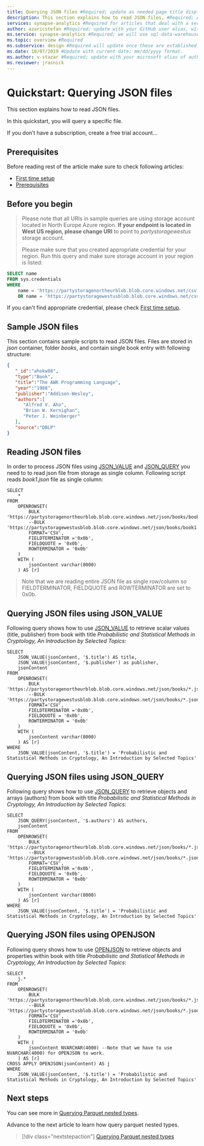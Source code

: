 ```yaml
---
title: Querying JSON files #Required; update as needed page title displayed in search results. Include the brand.
description: This section explains how to read JSON files. #Required; Add article description that is displayed in search results.
services: synapse-analytics #Required for articles that deal with a service, we will use sql-data-warehouse for now and bulk update later once we have the  service slug assigned by ACOM.
author: azaricstefan #Required; update with your GitHub user alias, with correct capitalization.
ms.service: synapse-analytics #Required; we will use sql-data-warehouse for now and bulk update later once the service is added to the approved list.
ms.topic: overview #Required
ms.subservice: design #Required will update once these are established.
ms.date: 10/07/2019 #Update with current date; mm/dd/yyyy format.
ms.author: v-stazar #Required; update with your microsoft alias of author; optional team alias.
ms.reviewer: jrasnick
---
```


# Quickstart: Querying JSON files 

This section explains how to read JSON files.

<!---Required:
Lead with a light intro that describes, in customer-friendly language, what the customer will learn, or do, or accomplish. Answer the fundamental “why would I want to do this?” question.
--->

In this quickstart, you will query a specific file.

If you don’t have a <service> subscription, create a free trial account...
<!--- Required, if a free trial account exists
Because quickstarts are intended to help new customers use a subscription to quickly try out a specific product/service, include a link to a free trial before the first H2, if one exists. You can find listed examples in [Write quickstarts](contribute-how-to-mvc-quickstart.md)
--->

<!---Avoid notes, tips, and important boxes. Readers tend to skip over them. Better to put that info directly into the article text.--->

## Prerequisites

Before reading rest of the article make sure to check following articles:
- [First time setup](query-data-in-storage.md#First-time-setup)
- [Prerequisites](query-data-in-storage.md#Prerequisites)


## Before you begin
> Please note that all URIs in sample queries are using storage account located in North Europe Azure region. **If your endpoint is located in West US region, please change URI** to point to *partystoragewestus* storage account.
>
> Please make sure that you created appropriate credential for your region. Run this query and make sure storage account in your region is listed:

```sql
SELECT name
FROM sys.credentials 
WHERE 
	name = 'https://partystoragenortheurblob.blob.core.windows.net/csv'
	OR name = 'https://partystoragewestusblob.blob.core.windows.net/csv'
```

If you can't find appropriate credential, please check [First time setup](query-data-in-storage.md#First-Time-Setup).

## Sample JSON files

This section contains sample scripts to read JSON files. Files are stored in *json* container, folder *books*, and contain single book entry with following structure:

```json
{  
   "_id":"ahokw88",
   "type":"Book",
   "title":"The AWK Programming Language",
   "year":"1988",
   "publisher":"Addison-Wesley",
   "authors":[  
      "Alfred V. Aho",
      "Brian W. Kernighan",
      "Peter J. Weinberger"
   ],
   "source":"DBLP"
}
```



## Reading JSON files

In order to process JSON files using [JSON_VALUE](https://docs.microsoft.com/en-us/sql/t-sql/functions/json-value-transact-sql?view=sql-server-2017) and [JSON_QUERY](https://docs.microsoft.com/en-us/sql/t-sql/functions/json-query-transact-sql?view=sql-server-2017) you need to to read json file from storage as single column. Following script reads *book1.json* file as single column:

```mssql
SELECT 
    *
FROM 
    OPENROWSET(
        BULK 'https://partystoragenortheurblob.blob.core.windows.net/json/books/book1.json', 
        --BULK 'https://partystoragewestusblob.blob.core.windows.net/json/books/book1.json', 
        FORMAT='CSV', 
        FIELDTERMINATOR ='0x0b', 
        FIELDQUOTE = '0x0b', 
        ROWTERMINATOR = '0x0b'
    )
    WITH (
        jsonContent varchar(8000)
    ) AS [r]
```

> Note that we are reading entire JSON file as single row/column so FIELDTERMINATOR, FIELDQUOTE and ROWTERMINATOR are set to 0x0b.


## Querying JSON files using JSON_VALUE

Following query shows how to use [JSON_VALUE](https://docs.microsoft.com/en-us/sql/t-sql/functions/json-value-transact-sql?view=sql-server-2017) to retrieve scalar values (title, publisher) from book with title *Probabilistic and Statistical Methods in Cryptology, An Introduction by Selected Topics*:

```mssql
SELECT 
    JSON_VALUE(jsonContent, '$.title') AS title,
	JSON_VALUE(jsonContent, '$.publisher') as publisher,
	jsonContent
FROM 
    OPENROWSET(
        BULK 'https://partystoragenortheurblob.blob.core.windows.net/json/books/*.json', 
        --BULK 'https://partystoragewestusblob.blob.core.windows.net/json/books/*.json', 
		FORMAT='CSV', 
        FIELDTERMINATOR ='0x0b',
        FIELDQUOTE = '0x0b', 
        ROWTERMINATOR = '0x0b'
    )
    WITH (
        jsonContent varchar(8000)
    ) AS [r]
WHERE 
	JSON_VALUE(jsonContent, '$.title') = 'Probabilistic and Statistical Methods in Cryptology, An Introduction by Selected Topics'
```


## Querying JSON files using JSON_QUERY

Following query shows how to use [JSON_QUERY](https://docs.microsoft.com/en-us/sql/t-sql/functions/json-query-transact-sql?view=sql-server-2017) to retrieve objects and arrays (authors) from book with title *Probabilistic and Statistical Methods in Cryptology, An Introduction by Selected Topics*:

```mssql
SELECT 
    JSON_QUERY(jsonContent, '$.authors') AS authors,
	jsonContent
FROM 
    OPENROWSET(
        BULK 'https://partystoragenortheurblob.blob.core.windows.net/json/books/*.json', 
        --BULK 'https://partystoragewestusblob.blob.core.windows.net/json/books/*.json', 
		FORMAT='CSV', 
        FIELDTERMINATOR ='0x0b',
        FIELDQUOTE = '0x0b', 
        ROWTERMINATOR = '0x0b'
    )
    WITH (
        jsonContent varchar(8000)
    ) AS [r]
WHERE 
	JSON_VALUE(jsonContent, '$.title') = 'Probabilistic and Statistical Methods in Cryptology, An Introduction by Selected Topics'
```


## Querying JSON files using OPENJSON

Following query shows how to use [OPENJSON](https://docs.microsoft.com/en-us/sql/t-sql/functions/openjson-transact-sql?view=sql-server-2017) to retrieve objects and properties within book with title *Probabilistic and Statistical Methods in Cryptology, An Introduction by Selected Topics*:

```mssql
SELECT
	j.*
FROM 
    OPENROWSET(
        BULK 'https://partystoragenortheurblob.blob.core.windows.net/json/books/*.json', 
        --BULK 'https://partystoragewestusblob.blob.core.windows.net/json/books/*.json', 
		FORMAT='CSV', 
        FIELDTERMINATOR ='0x0b',
        FIELDQUOTE = '0x0b', 
        ROWTERMINATOR = '0x0b'
    )
    WITH (
        jsonContent NVARCHAR(4000) --Note that we have to use NVARCHAR(4000) for OPENJSON to work.
    ) AS [r]
CROSS APPLY OPENJSON(jsonContent) AS j
WHERE 
	JSON_VALUE(jsonContent, '$.title') = 'Probabilistic and Statistical Methods in Cryptology, An Introduction by Selected Topics'
```

## Next steps

You can see more in [Querying Parquet nested types](querying-parquet-nested-types.md).


Advance to the next article to learn how query parquet nested types.
> [!div class="nextstepaction"]
> [Querying Parquet nested types](querying-parquet-nested-types.md)

<!--- Required:
Quickstarts should always have a Next steps H2 that points to the next logical quickstart in a series, or, if there are no other quickstarts, to some other cool thing the customer can do. A single link in the blue box format should direct the customer to the next article - and you can shorten the title in the boxes if the original one doesn’t fit.
Do not use a "More info section" or a "Resources section" or a "See also section". --->